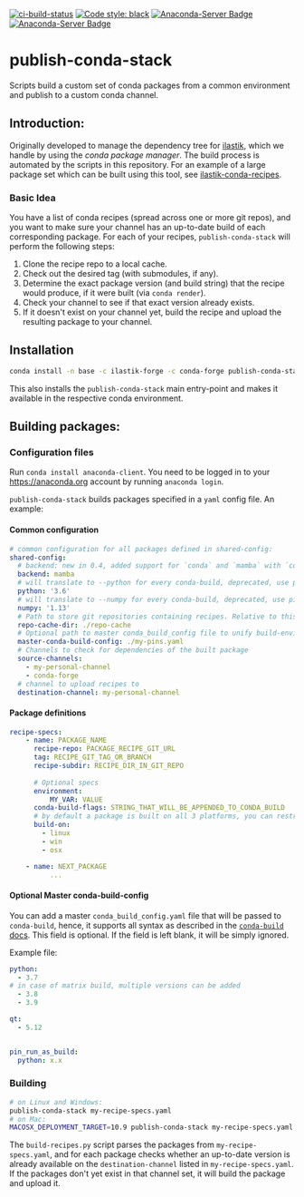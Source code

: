 [![ci-build-status](https://github.com/ilastik/publish-conda-stack/actions/workflows/test.yml/badge.svg)](https://github.com/ilastik/publish-conda-stack/actions/workflows/test.yml)
[![Code style: black](https://img.shields.io/badge/code%20style-black-000000.svg)](https://github.com/ambv/black)
[![Anaconda-Server Badge](https://anaconda.org/ilastik-forge/publish-conda-stack/badges/version.svg)](https://anaconda.org/ilastik-forge/publish-conda-stack)
[![Anaconda-Server Badge](https://anaconda.org/ilastik-forge/publish-conda-stack/badges/latest_release_date.svg)](https://anaconda.org/ilastik-forge/publish-conda-stack)

# publish-conda-stack

Scripts build a custom set of conda packages from a common environment and publish to a custom conda channel.

## Introduction:

Originally developed to manage the dependency tree for [ilastik](https://ilastik.org), which we handle by using the _conda package manager_.
The build process is automated by the scripts in this repository.  For an example of a large package set which can be built using this tool, see [ilastik-conda-recipes](https://github.com/ilastik/ilastik-conda-recipes).

### Basic Idea

You have a list of conda recipes (spread across one or more git repos), and you want to make sure your channel has an up-to-date build of each corresponding package.  For each of your recipes, `publish-conda-stack` will perform the following steps:


  1. Clone the recipe repo to a local cache.
  2. Check out the desired tag (with submodules, if any).
  3. Determine the exact package version (and build string) that the recipe would produce, if it were built (via `conda render`).
  4. Check your channel to see if that exact version already exists.
  5. If it doesn't exist on your channel yet, build the recipe and upload the resulting package to your channel.


## Installation

```bash
conda install -n base -c ilastik-forge -c conda-forge publish-conda-stack
```

This also installs the `publish-conda-stack` main entry-point and makes it available in the respective conda environment.

## Building packages:

### Configuration files

Run `conda install anaconda-client`. You need to be logged in to your https://anaconda.org account by running `anaconda login`.

`publish-conda-stack` builds packages specified in a `yaml` config file. An example:

#### Common configuration

```yaml
# common configuration for all packages defined in shared-config:
shared-config:
  # backend: new in 0.4, added support for `conda` and `mamba` with `conda` being the default
  backend: mamba
  # will translate to --python for every conda-build, deprecated, use pin-file
  python: '3.6'
  # will translate to --numpy for every conda-build, deprecated, use pin-file
  numpy: '1.13'
  # Path to store git repositories containing recipes. Relative to this yaml file's directory.
  repo-cache-dir: ./repo-cache
  # Optional path to master conda_build_config file to unify build-environment and package pins across recipes
  master-conda-build-config: ./my-pins.yaml
  # Channels to check for dependencies of the built package
  source-channels:
    - my-personal-channel
    - conda-forge
  # channel to upload recipes to
  destination-channel: my-personal-channel
```

#### Package definitions

```yaml
recipe-specs:
    - name: PACKAGE_NAME
      recipe-repo: PACKAGE_RECIPE_GIT_URL
      tag: RECIPE_GIT_TAG_OR_BRANCH
      recipe-subdir: RECIPE_DIR_IN_GIT_REPO
      
      # Optional specs
      environment:
          MY_VAR: VALUE
      conda-build-flags: STRING_THAT_WILL_BE_APPENDED_TO_CONDA_BUILD
      # by default a package is built on all 3 platforms, you can restrict that by specifying the following
      build-on:
        - linux
        - win
        - osx

    - name: NEXT_PACKAGE
          ...
```

#### Optional Master conda-build-config

You can add a master `conda_build_config.yaml` file that will be passed to `conda-build`, hence, it supports all syntax as described in the [`conda-build` docs](https://docs.conda.io/projects/conda-build/en/latest/source/variants.html).
This field is optional.
If the field is left blank, it will be simply ignored.

Example file:

```yaml
python:
  - 3.7
# in case of matrix build, multiple versions can be added
  - 3.8
  - 3.9

qt:
  - 5.12


pin_run_as_build:
  python: x.x
```

### Building

```bash
# on Linux and Windows:
publish-conda-stack my-recipe-specs.yaml
# on Mac:
MACOSX_DEPLOYMENT_TARGET=10.9 publish-conda-stack my-recipe-specs.yaml
```

The `build-recipes.py` script parses the packages from `my-recipe-specs.yaml`, and for each package checks whether an up-to-date version is already available on the `destination-channel` listed in `my-recipe-specs.yaml`.  If the packages don't yet exist in that channel set, it will build the package and upload it.
